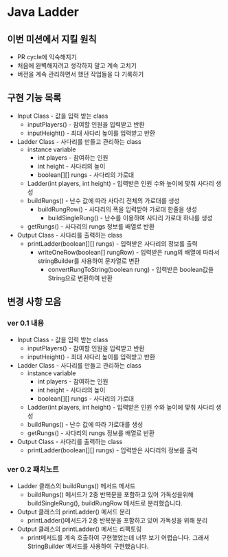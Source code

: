 # Java Ladder
## 이번 미션에서 지킬 원칙
- PR cycle에 익숙해지기
- 처음에 완벽해지려고 생각하지 말고 계속 고치기
- 버전을 계속 관리하면서 했던 작업들을 다 기록하기
## 구현 기능 목록
- Input Class - 값을 입력 받는 class
  - inputPlayers() - 참여할 인원을 입력받고 반환
  - inputHeight() - 최대 사다리 높이를 입력받고 반환
- Ladder Class - 사다리를 만들고 관리하는 class
  - instance variable
    - int players - 참여하는 인원
    - int height - 사다리의 높이
    - boolean[][] rungs - 사다리의 가로대
  - Ladder(int players, int height) - 입력받은 인원 수와 높이에 맞춰 사다리 생성
  - buildRungs() - 난수 값에 따라 사다리 전체의 가로대를 생성
    - buildRungRow() - 사다리의 폭을 입력받아 가로대 한줄을 생성
      - buildSingleRung() - 난수를 이용하여 사다리 가로대 하나를 생성
  - getRungs() - 사다리의 rungs 정보를 배열로 반환
- Output Class - 사다리를 출력하는 class
  - printLadder(boolean[][] rungs) - 입력받은 사다리의 정보를 출력
    - writeOneRow(boolean[] rungRow) - 입력받은 rung의 배열에 따라서 stringBuilder를 사용하여 문자열로 변환
      - convertRungToString(boolean rung) - 입력받은 boolean값을 String으로 변환하여 반환
## 변경 사항 모음
### ver 0.1 내용
- Input Class - 값을 입력 받는 class
  - inputPlayers() - 참여할 인원을 입력받고 반환
  - inputHeight() - 최대 사다리 높이를 입력받고 반환
- Ladder Class - 사다리를 만들고 관리하는 class
  - instance variable
    - int players - 참여하는 인원
    - int height - 사다리의 높이
    - boolean[][] rungs - 사다리의 가로대
  - Ladder(int players, int height) - 입력받은 인원 수와 높이에 맞춰 사다리 생성
  - buildRungs() - 난수 값에 따라 가로대를 생성
  - getRungs() - 사다리의 rungs 정보를 배열로 반환
- Output Class - 사다리를 출력하는 class
  - printLadder(boolean[][] rungs) - 입력받은 사다리의 정보를 출력
### ver 0.2 패치노트
- Ladder 클래스의 buildRungs() 메서드 메서드
  - buildRungs() 메서드가 2중 반복문을 포함하고 있어 가독성을위해 buildSingleRung(), buildRungRow 메서드로 분리했습니다.
- Output 클래스의 printLadder() 메서드 분리
  - printLadder()메서드가 2중 반복문을 포함하고 있어 가독성을 위해 분리
- Output 클래스의 printLadder() 메서드 리팩토링
  - print메서드를 계속 호출하여 구현했었는데 너무 보기 어렵습니다. 그래서  StringBuilder 메서드를 사용하여 구현했습니다.
